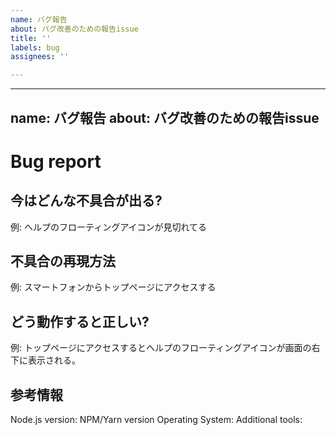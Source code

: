 ```yaml
---
name: バグ報告
about: バグ改善のための報告issue
title: ''
labels: bug
assignees: ''

---
```


---
name: バグ報告
about: バグ改善のための報告issue
---
# Bug report

## 今はどんな不具合が出る?
例: ヘルプのフローティングアイコンが見切れてる

## 不具合の再現方法
例: スマートフォンからトップページにアクセスする

## どう動作すると正しい?
例: トップページにアクセスするとヘルプのフローティングアイコンが画面の右下に表示される。

## 参考情報

Node.js version:
NPM/Yarn version
Operating System:
Additional tools:
